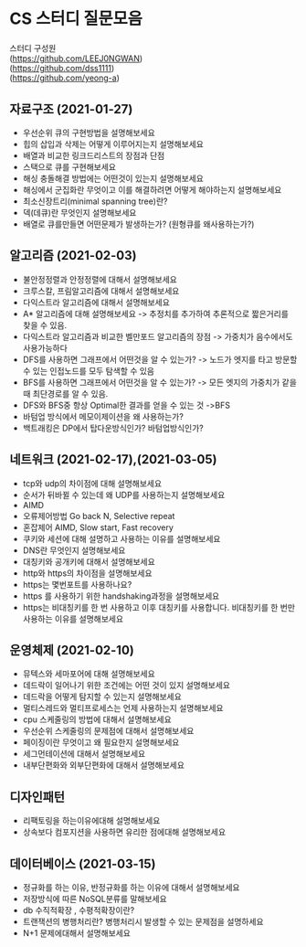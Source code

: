# CS 스터디 질문모음
###
스터디 구성원  
(https://github.com/LEEJ0NGWAN)  
(https://github.com/dss1111)  
(https://github.com/yeong-a)  
## 자료구조 (2021-01-27)
* 우선순위 큐의 구현방법을 설명해보세요
* 힙의 삽입과 삭제는 어떻게 이루어지는지 설명해보세요
* 배열과 비교한 링크드리스트의 장점과 단점
* 스택으로 큐를 구현해보세요
* 해싱 충돌해결 방법에는 어떤것이 있는지 설명해보세요
* 해싱에서 군집화란 무엇이고 이를 해결하려면 어떻게 해야하는지 설명해보세요
* 최소신장트리(minimal spanning tree)란?
* 덱(데큐)란 무엇인지 설명해보세요
* 배열로 큐를만들면 어떤문제가 발생하는가? (원형큐를 왜사용하는가?)
## 알고리즘 (2021-02-03)  
* 불안정정렬과 안정정렬에 대해서 설명해보세요
* 크루스칼, 프림알고리즘에 대해서 설명해보세요
* 다익스트라 알고리즘에 대해서 설명해보세요
* A* 알고리즘에 대해 설명해보세요 -> 추정치를 추가하여 추론적으로 짧은거리를 찾을 수 있음.
* 다익스트라 알고리즘과 비교한 벨만포드 알고리즘의 장점 -> 가중치가 음수에서도 사용가능하다
* DFS를 사용하면 그래프에서 어떤것을 알 수 있는가? -> 노드가 엣지를 타고 방문할 수 있는 인접노드를 모두 탐색할 수 있음
* BFS를 사용하면 그래프에서 어떤것을 알 수 있는가? -> 모든 엣지의 가중치가 같을때 최단경로를 알 수 있음.
* DFS와 BFS중 항상 Optimal한 결과를 얻을 수 있는 것 ->BFS
* 바텀업 방식에서 메모이제이션을 왜 사용하는가?
* 백트래킹은 DP에서 탑다운방식인가? 바텀업방식인가?
## 네트워크 (2021-02-17),(2021-03-05)
* tcp와 udp의 차이점에 대해 설명해보세요
* 순서가 뒤바뀔 수 있는데 왜 UDP를 사용하는지 설명해보세요
* AIMD
* 오류제어방법 Go back N, Selective repeat
* 혼잡제어 AIMD, Slow start, Fast recovery
* 쿠키와 세션에 대해 설명하고 사용하는 이유를 설명해보세요
* DNS란 무엇인지 설명해보세요
* 대칭키와 공개키에 대해서 설명해보세요
* http와 https의 차이점을 설명해보세요
* https는 몇번포트를 사용하나요?
* https 를 사용하기 위한 handshaking과정을 설명해보세요
* https는 비대칭키를 한 번 사용하고 이후 대칭키를 사용합니다. 비대칭키를 한 번만 사용하는 이유를 설명해보세요 
## 운영체제 (2021-02-10)
* 뮤텍스와 세마포어에 대해 설명해보세요
* 데드락이 일어나기 위한 조건에는 어떤 것이 있지 설명해보세요
* 데드락을 어떻게 탐지할 수 있는지 설명해보세요
* 멀티스레드와 멀티프로세스는 언제 사용하는지 설명해보세요
* cpu 스케줄링의 방법에 대해서 설명해보세요
* 우선순위 스케줄링의 문제점에 대해서 설명해보세요
* 페이징이란 무엇이고 왜 필요한지 설명해보세요
* 세그먼테이션에 대해서 설명해보세요
* 내부단편화와 외부단편화에 대해서 설명해보세요
## 디자인패턴
* 리팩토링을 하는이유에대해 설명해보세요
* 상속보다 컴포지션을 사용하면 유리한 점에대해 설명해보세요
## 데이터베이스 (2021-03-15) 
* 정규화를 하는 이유, 반정규화를 하는 이유에 대해서 설명해보세요
* 저장방식에 따른 NoSQL분류를 말해보세요
* db 수직적확장 , 수평적확장이란?
* 트랜잭션의 병행처리란? 병행처리시 발생할 수 있는 문제점을 설명하세요
* N+1 문제에대해서 설명해보세요
